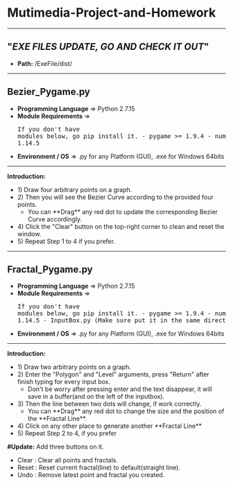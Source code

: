 # Mutimedia-Project-and-Homework
------------------------------------------------------------------
## "*********EXE FILES UPDATE, GO AND CHECK IT OUT*********" ##
- **Path:** /ExeFile/dist/
------------------------------------------------------------------
## Bezier_Pygame.py
- **Programming Language** => Python 2.7.15
- **Module Requirements** => <pre>If you don't have modules below, go pip install it.
                            - pygame >= 1.9.4 
                            - numpy >= 1.14.5</pre>
- **Environment / OS** => .py for any Platform (GUI), .exe for Windows 64bits
------------------------------------------------------------------
**Introduction:**
<ul>
  <li> 1) Draw four arbitrary points on a graph.
  <li> 2) Then you will see the Bezier Curve according to the provided four points.
  <ul>
    <li> You can **Drag** any red dot to update the corresponding Bezier Curve accordingly.
  </ul> 
  <li> 4) Click the "Clear" button on the top-right corner to clean and reset the window.
  <li> 5) Repeat Step 1 to 4 if you prefer.
</ul>

------------------------------------------------------------------
## Fractal_Pygame.py
- **Programming Language** => Python 2.7.15
- **Module Requirements** => <pre>If you don't have modules below, go pip install it.
                            - pygame >= 1.9.4 
                            - numpy >= 1.14.5
                            - InputBox.py (Make sure put it in the same directory)</pre>
- **Environment / OS** => .py for any Platform (GUI), .exe for Windows 64bits

------------------------------------------------------------------
**Introduction:**
<ul>
  <li> 1) Draw two arbitrary points on a graph.
  <li> 2) Enter the "Polygon" and "Level" arguments, press "Return" after finish typing for every input box.
  <ul>
    <li> Don't be worry after pressing enter and the text disappear, it will save in a buffer(and on the left of the inputbox).
  </ul>
  <li> 3) Then the line between two dots will change, if work correctly.
  <ul>
    <li> You can **Drag** any red dot to change the size and the position of the **Fractal Line**.
  </ul>  
  <li> 4) Click on any other place to generate another **Fractal Line**
  <li> 5) Repeat Step 2 to 4, if you prefer
</ul>

**#Update:** Add three buttons on it.
<ul>
  <li> Clear  : Clear all points and fractals.
  <li> Reset  : Reset current fractal(line) to default(straight line).
  <li> Undo   : Remove latest point and fractal you created.
</ul>
